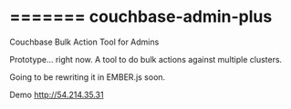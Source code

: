 
=======
couchbase-admin-plus
====================

Couchbase Bulk Action Tool for Admins


Prototype... right now.
A tool to do bulk actions against multiple clusters.

Going to be rewriting it in EMBER.js soon.


Demo http://54.214.35.31